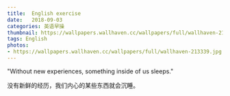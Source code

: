 ```yaml
---
title:  English exercise
date:   2018-09-03
categories: 英语早操
thumbnail: https://wallpapers.wallhaven.cc/wallpapers/full/wallhaven-213339.jpg
tags: English
photos:
- https://wallpapers.wallhaven.cc/wallpapers/full/wallhaven-213339.jpg
---
```


"Without new experiences, something inside of us sleeps."
<p>没有新鲜的经历，我们内心的某些东西就会沉睡。</p>
